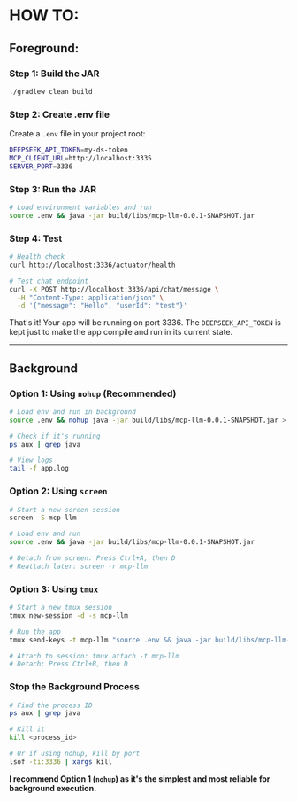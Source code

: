 # HOW TO:

## Foreground:

### Step 1: Build the JAR
```bash
./gradlew clean build
```

### Step 2: Create .env file
Create a `.env` file in your project root:
```bash
DEEPSEEK_API_TOKEN=my-ds-token
MCP_CLIENT_URL=http://localhost:3335
SERVER_PORT=3336
```

### Step 3: Run the JAR
```bash
# Load environment variables and run
source .env && java -jar build/libs/mcp-llm-0.0.1-SNAPSHOT.jar
```

### Step 4: Test
```bash
# Health check
curl http://localhost:3336/actuator/health

# Test chat endpoint
curl -X POST http://localhost:3336/api/chat/message \
  -H "Content-Type: application/json" \
  -d '{"message": "Hello", "userId": "test"}'
```

That's it! Your app will be running on port 3336. The `DEEPSEEK_API_TOKEN` is kept just to make the app compile and run in its current state.



---------------

## Background


### Option 1: Using `nohup` (Recommended)
```bash
# Load env and run in background
source .env && nohup java -jar build/libs/mcp-llm-0.0.1-SNAPSHOT.jar > app.log 2>&1 &

# Check if it's running
ps aux | grep java

# View logs
tail -f app.log
```


### Option 2: Using `screen`
```bash
# Start a new screen session
screen -S mcp-llm

# Load env and run
source .env && java -jar build/libs/mcp-llm-0.0.1-SNAPSHOT.jar

# Detach from screen: Press Ctrl+A, then D
# Reattach later: screen -r mcp-llm
```

### Option 3: Using `tmux`
```bash
# Start a new tmux session
tmux new-session -d -s mcp-llm

# Run the app
tmux send-keys -t mcp-llm "source .env && java -jar build/libs/mcp-llm-0.0.1-SNAPSHOT.jar" Enter

# Attach to session: tmux attach -t mcp-llm
# Detach: Press Ctrl+B, then D
```

### Stop the Background Process
```bash
# Find the process ID
ps aux | grep java

# Kill it
kill <process_id>

# Or if using nohup, kill by port
lsof -ti:3336 | xargs kill
```

**I recommend Option 1 (`nohup`) as it's the simplest and most reliable for background execution.**